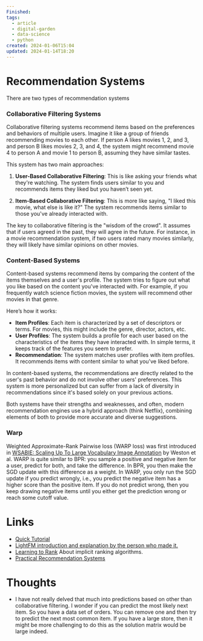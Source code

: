 ```yaml
---
Finished: 
tags:
  - article
  - digital-garden
  - data-science
  - python
created: 2024-01-06T15:04
updated: 2024-01-14T18:20
---
```




# Recommendation Systems
There are two types of recommendation systems

### Collaborative Filtering Systems

Collaborative filtering systems recommend items based on the preferences and behaviors of multiple users. Imagine it like a group of friends recommending movies to each other. If person A likes movies 1, 2, and 3, and person B likes movies 2, 3, and 4, the system might recommend movie 4 to person A and movie 1 to person B, assuming they have similar tastes.

This system has two main approaches:

1. **User-Based Collaborative Filtering**: This is like asking your friends what they're watching. The system finds users similar to you and recommends items they liked but you haven’t seen yet.
    
2. **Item-Based Collaborative Filtering**: This is more like saying, "I liked this movie, what else is like it?" The system recommends items similar to those you've already interacted with.
    

The key to collaborative filtering is the "wisdom of the crowd". It assumes that if users agreed in the past, they will agree in the future. For instance, in a movie recommendation system, if two users rated many movies similarly, they will likely have similar opinions on other movies.

### Content-Based Systems

Content-based systems recommend items by comparing the content of the items themselves and a user's profile. The system tries to figure out what you like based on the content you've interacted with. For example, if you frequently watch science fiction movies, the system will recommend other movies in that genre.

Here’s how it works:

- **Item Profiles**: Each item is characterized by a set of descriptors or terms. For movies, this might include the genre, director, actors, etc.
- **User Profiles**: The system builds a profile for each user based on the characteristics of the items they have interacted with. In simple terms, it keeps track of the features you seem to prefer.
- **Recommendation**: The system matches user profiles with item profiles. It recommends items with content similar to what you've liked before.

In content-based systems, the recommendations are directly related to the user's past behavior and do not involve other users' preferences. This system is more personalized but can suffer from a lack of diversity in recommendations since it's based solely on your previous actions.

Both systems have their strengths and weaknesses, and often, modern recommendation engines use a hybrid approach (think Netflix), combining elements of both to provide more accurate and diverse suggestions.


### Warp
Weighted Approximate-Rank Pairwise loss (WARP loss) was first introduced in [WSABIE: Scaling Up To Large Vocabulary Image Annotation](http://www.thespermwhale.com/jaseweston/papers/wsabie-ijcai.pdf) by Weston et al. WARP is quite similar to BPR: you sample a positive and negative item for a user, predict for both, and take the difference. In BPR, you then make the SGD update with this difference as a weight. In WARP, you only run the SGD update if you predict wrongly, i.e., you predict the negative item has a higher score than the positive item. If you do not predict wrong, then you keep drawing negative items until you either get the prediction wrong or reach some cutoff value.

# Links
- [Quick Tutorial](https://www.youtube.com/watch?v=9gBC9R-msAk) 
- [LightFM introduction and explanation by the person who made it. ](https://youtu.be/EgE0DUrYmo8?si=zh6W72ArlmTgK2es)
- [Learning to Rank](https://www.ethanrosenthal.com/2016/11/07/implicit-mf-part-2/) About implicit ranking algorithms. 
- [Practical Recommendation Systems](../../Books/Book%20Reviews/Practical%20Recommendation%20Systems.md)

# Thoughts 
- I have not really delved that much into predictions based on other than collaborative filtering. I wonder if you can predict the most likely next item. So you have a data set of orders. You can remove one and then try to predict the next most common item. If you have a large store, then it might be more challenging to do this as the solution matrix would be large indeed. 


